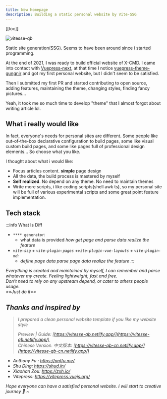 ```yaml
---
title: New homepage
description: Building a static personal website by Vite-SSG
---
```


[[toc]]

![vitesse-qb](/image/vitesse-qb.svg) <!-- <size="180"> <class="m-auto"> <!> -->

Static site generation(SSG). Seems to have been around since i started programming.

At the end of 2021, I was ready to build official website of X-CMD. I came into contact with [Vuepress-next](https://github.com/vuepress/vuepress-next), at that time I notice [vuepress-theme-gungnir](https://github.com/Renovamen/vuepress-theme-gungnir)
and got my first personal website, but I didn't seem to be satisfied.

Then I submitted my first PR and started contributing to open source, adding features, maintaining the theme, changing styles, finding fancy pictures...

Yeah, it took me so much time to develop "theme" that I almost forgot about writing article lol.

## What i really would like

In fact, everyone's needs for personal sites are different. Some people like out-of-the-box declarative configuration to build pages, some like visual custom build pages, and some like pages full of professional design elements... So choose what you like.

I thought about what i would like:
- Focus articles content. **simple** page design
- All the data, the build process is mastered by myself
- **Self realized**. No depend on any theme. No need to maintain themes
- Write more scripts, i like coding scripts(shell awk ts), so my personal site will be full of various experimental scripts and some great point feature implementation.


## Tech stack

:::info What Is Diff
- `**** generator`:
  - what data is provided <i class="text-c-fgDeeper i-material-symbols:keyboard-double-arrow-right" /> how get page and parse data <i class="text-c-fgDeeper i-material-symbols:keyboard-double-arrow-right" /> realize the feature
- `vite-ssg` + `vite-plugin-pages` +`vite-plugin-vue-layouts` + `vite-plugin-md`:
  - define page data <i class="text-c-fgDeeper i-material-symbols:keyboard-double-arrow-right" />parse page data <i class="text-c-fgDeeper i-material-symbols:keyboard-double-arrow-right" /> realize the feature
:::

Everything is created and maintained by myself, I can remember and parse whatever my create. Feeling lightweight, fast and free.<br>
Don’t need to rely on any upstream depend, or cater to others people usage.<br>
==Just do it==

## Thanks and inspired by

> I prepared a clean personal website template if you like my website style
>
> Preview | Guide: [https://vitesse-qb.netlify.app/](https://vitesse-qb.netlify.app/) <br>
> Chinese Version. 中文版本: [https://vitesse-qb-cn.netlify.app/](https://vitesse-qb-cn.netlify.app/)


- Anthony Fu : https://antfu.me/
- Shu Ding: https://shud.in/
- Xiaohan Zou: https://zxh.io/
- Vitepress: https://vitepress.vuejs.org/


Hope everyone can have a satisfied personal website. I will start to creative journey 🤗 ~
